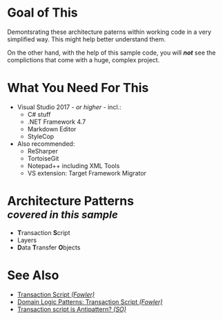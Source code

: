 # Goal of This
Demontsrating these architecture paterns within working code in a very simplified way.
This might help better understand them.

On the other hand, with the help of this sample code, you will ***not*** see the complictions that come with a huge, complex project.

# What You Need For This
 + Visual Studio 2017 - *or higher* - incl.:
    + C# stuff
    + .NET Framework 4.7
    + Markdown Editor
    + StyleCop
 + Also recommended:
    + ReSharper
    + TortoiseGit
    + Notepad++ including XML Tools
    + VS extension: Target Framework Migrator

# Architecture Patterns <br /> <small> *covered in this sample* </small>
 + **T**ransaction **S**cript
 + Layers
 + **D**ata **T**ransfer **O**bjects

# See Also
 + [Transaction Script *(Fowler)*](https://martinfowler.com/eaaCatalog/transactionScript.html)
 + [Domain Logic Patterns: Transaction Script *(Fowler)*](https://www.informit.com/articles/article.aspx?p=1398617)
 + [Transaction script is Antipattern? *(SO)*](https://stackoverflow.com/questions/16139941/transaction-script-is-antipattern)